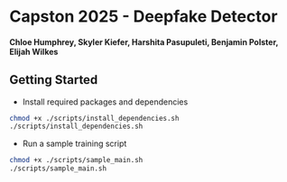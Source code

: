 # Capston 2025 - Deepfake Detector

#### Chloe Humphrey, Skyler Kiefer, Harshita Pasupuleti, Benjamin Polster, Elijah Wilkes

## Getting Started

- Install required packages and dependencies
```bash
chmod +x ./scripts/install_dependencies.sh
./scripts/install_dependencies.sh
```
- Run a sample training script
```bash
chmod +x ./scripts/sample_main.sh
./scripts/sample_main.sh
```


